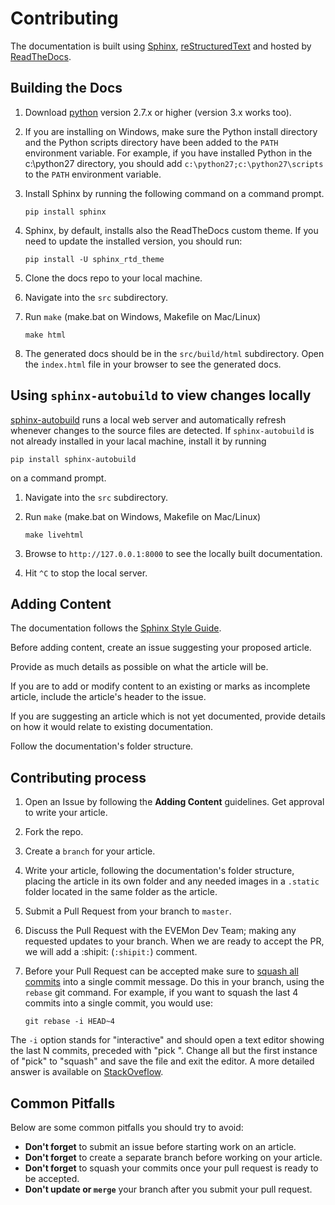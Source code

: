 # Contributing #

The documentation is built using [Sphinx](http://sphinx-doc.org), [reStructuredText](http://sphinx-doc.org/rest.html) and hosted by [ReadTheDocs](http://evemon.readthedocs.org).

## Building the Docs ##

1. Download [python](https://www.python.org/downloads/) version 2.7.x or higher (version 3.x works too).
2. If you are installing on Windows, make sure the Python install directory and the Python scripts directory have been added to the `PATH` environment variable.
For example, if you have installed Python in the c:\python27 directory, you should add `c:\python27;c:\python27\scripts` to the `PATH` environment variable.
3. Install Sphinx by running the following command on a command prompt.

    ```pip install sphinx```

4. Sphinx, by default, installs also the ReadTheDocs custom theme.
If you need to update the installed version, you should run:

    ```pip install -U sphinx_rtd_theme```

5. Clone the docs repo to your local machine.
6. Navigate into the `src` subdirectory.
7. Run `make` (make.bat on Windows, Makefile on Mac/Linux)

    ```make html```

8. The generated docs should be in the `src/build/html` subdirectory.
Open the `index.html` file in your browser to see the generated docs.

## Using `sphinx-autobuild` to view changes locally ##

[sphinx-autobuild](https://github.com/GaretJax/sphinx-autobuild) runs a local web server and automatically refresh whenever changes to the source files are detected.
If `sphinx-autobuild` is not already installed in your lacal machine, install it by running

 ```pip install sphinx-autobuild```
 
 on a command prompt.

1. Navigate into the `src` subdirectory.
2. Run `make` (make.bat on Windows, Makefile on Mac/Linux)
 
    ```make livehtml```

3. Browse to `http://127.0.0.1:8000` to see the locally built documentation. 
4. Hit `^C` to stop the local server.

## Adding Content ##

The documentation follows the [Sphinx Style Guide](http://documentation-style-guide-sphinx.readthedocs.org/en/latest/style-guide.html).

Before adding content, create an issue suggesting your proposed article.

Provide as much details as possible on what the article will be.

If you are to add or modify content to an existing or marks as incomplete article, include the article's header to the issue.

If you are suggesting an article which is not yet documented, provide details on how it would relate to existing documentation.

Follow the documentation's folder structure.

## Contributing process ##

1. Open an Issue by following the **Adding Content** guidelines.
Get approval to write your article.
2. Fork the repo.
3. Create a `branch` for your article.
4. Write your article, following the documentation's folder structure, placing the article in its own folder and any needed images in a `.static` folder located in the same folder as the article.
5. Submit a Pull Request from your branch to `master`.
6. Discuss the Pull Request with the EVEMon Dev Team; making any requested updates to your branch.
When we are ready to accept the PR, we will add a :shipit: (`:shipit:`) comment.
7. Before your Pull Request can be accepted make sure to [squash all commits](http://stackoverflow.com/questions/14534397/squash-all-my-commits-into-one-for-github-pull-request) into a single commit message.
Do this in your branch, using the `rebase` git command.
For example, if you want to squash the last 4 commits into a single commit, you would use:

	```git rebase -i HEAD~4```

The `-i` option stands for "interactive" and should open a text editor showing the last N commits, preceded with "pick ".
Change all but the first instance of "pick" to "squash" and save the file and exit the editor.
A more detailed answer is available on [StackOveflow](http://stackoverflow.com/a/6934882).

## Common Pitfalls ##

Below are some common pitfalls you should try to avoid:

- **Don't forget** to submit an issue before starting work on an article.
- **Don't forget** to create a separate branch before working on your article.
- **Don't forget** to squash your commits once your pull request is ready to be accepted.
- **Don't update or `merge`** your branch after you submit your pull request.

